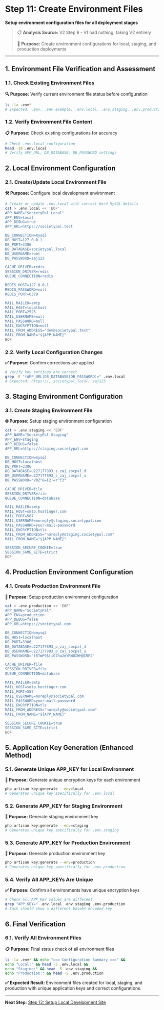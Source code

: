 # Step 11: Create Environment Files

**Setup environment configuration files for all deployment stages**

> 📋 **Analysis Source:** V2 Step 9 - V1 had nothing, taking V2 entirely
>
> 🎯 **Purpose:** Create environment configurations for local, staging, and production deployments

---

## 1. Environment File Verification and Assessment

### 1.1. Check Existing Environment Files
**🔍 Purpose:** Verify current environment file status before configuration

```bash
ls -la .env*
# Expected: .env, .env.example, .env.local, .env.staging, .env.production
```

### 1.2. Verify Environment File Content
**📋 Purpose:** Check existing configurations for accuracy

```bash
# Check .env.local configuration
head -10 .env.local
# Verify APP_URL, DB_DATABASE, DB_PASSWORD settings
```

## 2. Local Environment Configuration

### 2.1. Create/Update Local Environment File
**🛠️ Purpose:** Configure local development environment

```bash
# Create or update .env.local with correct Herd MySQL details
cat > .env.local << 'EOF'
APP_NAME="SocietyPal Local"
APP_ENV=local
APP_DEBUG=true
APP_URL=https://societypal.test

DB_CONNECTION=mysql
DB_HOST=127.0.0.1
DB_PORT=3306
DB_DATABASE=societypal_local
DB_USERNAME=root
DB_PASSWORD=zaj123

CACHE_DRIVER=redis
SESSION_DRIVER=redis
QUEUE_CONNECTION=redis

REDIS_HOST=127.0.0.1
REDIS_PASSWORD=null
REDIS_PORT=6379

MAIL_MAILER=smtp
MAIL_HOST=localhost
MAIL_PORT=2525
MAIL_USERNAME=null
MAIL_PASSWORD=null
MAIL_ENCRYPTION=null
MAIL_FROM_ADDRESS="dev@societypal.test"
MAIL_FROM_NAME="${APP_NAME}"
EOF
```

### 2.2. Verify Local Configuration Changes
**✅ Purpose:** Confirm corrections are applied

```bash
# Verify key settings are correct
grep -E "(APP_URL|DB_DATABASE|DB_PASSWORD)=" .env.local
# Expected: https://, societypal_local, zaj123
```

## 3. Staging Environment Configuration

### 3.1. Create Staging Environment File
**🌐 Purpose:** Setup staging environment configuration

```bash
cat > .env.staging << 'EOF'
APP_NAME="SocietyPal Staging"
APP_ENV=staging
APP_DEBUG=false
APP_URL=https://staging.societypal.com

DB_CONNECTION=mysql
DB_HOST=localhost
DB_PORT=3306
DB_DATABASE=u227177893_s_zaj_socpal_d
DB_USERNAME=u227177893_s_zaj_socpal_u
DB_PASSWORD="V0Z^G=I2:=r^f2"

CACHE_DRIVER=file
SESSION_DRIVER=file
QUEUE_CONNECTION=database

MAIL_MAILER=smtp
MAIL_HOST=smtp.hostinger.com
MAIL_PORT=587
MAIL_USERNAME=noreply@staging.societypal.com
MAIL_PASSWORD=your-mail-password
MAIL_ENCRYPTION=tls
MAIL_FROM_ADDRESS="noreply@staging.societypal.com"
MAIL_FROM_NAME="${APP_NAME}"

SESSION_SECURE_COOKIE=true
SESSION_SAME_SITE=strict
EOF
```

## 4. Production Environment Configuration

### 4.1. Create Production Environment File
**🚀 Purpose:** Setup production environment configuration

```bash
cat > .env.production << 'EOF'
APP_NAME="SocietyPal"
APP_ENV=production
APP_DEBUG=false
APP_URL=https://societypal.com

DB_CONNECTION=mysql
DB_HOST=localhost
DB_PORT=3306
DB_DATABASE=u227177893_p_zaj_socpal_d
DB_USERNAME=u227177893_p_zaj_socpal_u
DB_PASSWORD="t5TmP9$[iG7hu2eYRWUIWH@IRF2"

CACHE_DRIVER=file
SESSION_DRIVER=file
QUEUE_CONNECTION=database

MAIL_MAILER=smtp
MAIL_HOST=smtp.hostinger.com
MAIL_PORT=587
MAIL_USERNAME=noreply@societypal.com
MAIL_PASSWORD=your-mail-password
MAIL_ENCRYPTION=tls
MAIL_FROM_ADDRESS="noreply@societypal.com"
MAIL_FROM_NAME="${APP_NAME}"

SESSION_SECURE_COOKIE=true
SESSION_SAME_SITE=strict
EOF
```

## 5. Application Key Generation (Enhanced Method)

### 5.1. Generate Unique APP_KEY for Local Environment
**🔐 Purpose:** Generate unique encryption keys for each environment

```bash
php artisan key:generate --env=local
# Generates unique key specifically for .env.local
```

### 5.2. Generate APP_KEY for Staging Environment
**🔐 Purpose:** Generate staging environment key

```bash
php artisan key:generate --env=staging
# Generates unique key specifically for .env.staging
```

### 5.3. Generate APP_KEY for Production Environment
**🔐 Purpose:** Generate production environment key

```bash
php artisan key:generate --env=production
# Generates unique key specifically for .env.production
```

### 5.4. Verify All APP_KEYs Are Unique
**✅ Purpose:** Confirm all environments have unique encryption keys

```bash
# Check all APP_KEY values are different
grep "APP_KEY=" .env.local .env.staging .env.production
# Each should show a different base64 encoded key
```

## 6. Final Verification

### 6.1. Verify All Environment Files
**📋 Purpose:** Final status check of all environment files

```bash
ls -la .env* && echo "=== Configuration Summary ===" &&
echo "Local:" && head -5 .env.local &&
echo "Staging:" && head -5 .env.staging &&
echo "Production:" && head -5 .env.production
```

**✅ Expected Result:** Environment files created for local, staging, and production with unique application keys and correct configurations.

---

**Next Step:** [Step 12: Setup Local Development Site](Step_12_Setup_Local_Dev_Site.md)
